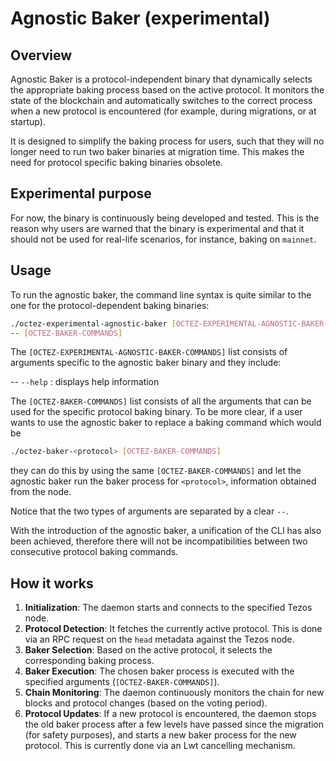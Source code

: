 # Agnostic Baker (experimental)

## Overview

Agnostic Baker is a protocol-independent binary that dynamically selects the
appropriate baking process based on the active protocol. It monitors the state of
the blockchain and automatically switches to the correct process when a new
protocol is encountered (for example, during migrations, or at startup).

It is designed to simplify the baking process for users, such that they will no
longer need to run two baker binaries at migration time. This makes the need for
protocol specific baking binaries obsolete.

## Experimental purpose

For now, the binary is continuously being developed and tested. This is the reason
why users are warned that the binary is experimental and that it should not be
used for real-life scenarios, for instance, baking on `mainnet`.

## Usage

To run the agnostic baker, the command line syntax is quite similar to the one
for the protocol-dependent baking binaries:

```bash
./octez-experimental-agnostic-baker [OCTEZ-EXPERIMENTAL-AGNOSTIC-BAKER-COMMANDS] \
-- [OCTEZ-BAKER-COMMANDS]
```

The `[OCTEZ-EXPERIMENTAL-AGNOSTIC-BAKER-COMMANDS]` list consists of arguments specific
to the agnostic baker binary and they include:

-- `--help` : displays help information

The `[OCTEZ-BAKER-COMMANDS]` list consists of all the arguments that can be used
for the specific protocol baking binary. To be more clear, if a user wants to use
the agnostic baker to replace a baking command which would be

```bash
./octez-baker-<protocol> [OCTEZ-BAKER-COMMANDS]
```

they can do this by using the same `[OCTEZ-BAKER-COMMANDS]` and let the agnostic
baker run the baker process for `<protocol>`, information obtained from the node.

Notice that the two types of arguments are separated by a clear `--`.

With the introduction of the agnostic baker, a unification of the CLI has also been
achieved, therefore there will not be incompatibilities between two consecutive protocol
baking commands.

## How it works

1. **Initialization**: The daemon starts and connects to the specified Tezos node.
2. **Protocol Detection**: It fetches the currently active protocol. This is done via an RPC request on the `head` metadata against the Tezos node.
3. **Baker Selection**: Based on the active protocol, it selects the corresponding baking process.
4. **Baker Execution**: The chosen baker process is executed with the specified arguments
(`[OCTEZ-BAKER-COMMANDS]`).
5. **Chain Monitoring**: The daemon continuously monitors the chain for new blocks and protocol changes (based on the voting period).
6. **Protocol Updates**: If a new protocol is encountered, the daemon stops the old baker process after a few levels have
passed since the migration (for safety purposes), and starts a new baker process for the new protocol. This is currently done via an Lwt cancelling mechanism.

